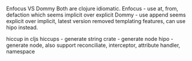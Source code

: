 Enfocus VS Dommy
Both are clojure idiomatic. 
Enfocus - use at, from, defaction which seems implicit over explicit
Dommy - use append seems explicit over implicit, latest version removed templating features, can use hipo instead.


hiccup in cljs
hiccups - generate string
crate - generate node
hipo - generate node, also support reconciliate, interceptor, attribute handler, namespace